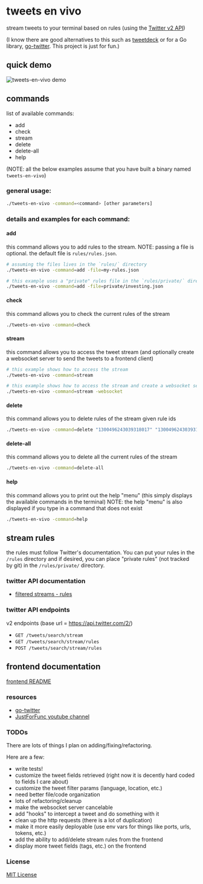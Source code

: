 # tweets en vivo

stream tweets to your terminal based on rules (using the [Twitter v2 API](https://developer.twitter.com/en/docs/twitter-api/early-access))

(I know there are good alternatives to this such as [tweetdeck]([https://tweetdeck.twitter.com/]) or for a 
Go library, [go-twitter](https://github.com/dghubble/go-twitter/). This project is just for fun.)


## quick demo
![tweets-en-vivo demo](demo.gif)


## commands
list of available commands:
- add
- check
- stream
- delete <list of rule ids>
- delete-all
- help

(NOTE: all the below examples assume that you have built a binary named `tweets-en-vivo`)

### general usage:
```bash
./tweets-en-vivo -command=<command> [other parameters]
```

### details and examples for each command:

#### add
this command allows you to add rules to the stream.  NOTE: passing a file is optional. the default file is `rules/rules.json`.
```bash
# assuming the files lives in the `rules/` directory
./tweets-en-vivo -command=add -file=my-rules.json
```

```bash
# this example uses a "private" rules file in the `rules/private/` directory
./tweets-en-vivo -command=add -file=private/investing.json
```

#### check
this command allows you to check the current rules of the stream
```bash
./tweets-en-vivo -command=check
```

#### stream
this command allows you to access the tweet stream
(and optionally create a websocket server to send the tweets to a frontend client)
```bash
# this example shows how to access the stream
./tweets-en-vivo -command=stream
```

```bash
# this example shows how to access the stream and create a websocket server  
./tweets-en-vivo -command=stream -websocket
```

#### delete
this command allows you to delete rules of the stream given rule ids
```bash
./tweets-en-vivo -command=delete "1300496243039318017" "13004962430393180234"
```

#### delete-all
this command allows you to delete all the current rules of the stream
```bash
./tweets-en-vivo -command=delete-all
```

#### help
this command allows you to print out the help "menu" (this simply displays the available commands in the terminal)
NOTE: the help "menu" is also displayed if you type in a command that does not exist
```bash
./tweets-en-vivo -command=help
```


## stream rules
the rules must follow Twitter's documentation. You can put your rules in the `/rules` directory and if desired,
you can place "private rules" (not tracked by git) in the `/rules/private/` directory.


### twitter API documentation
- [filtered streams - rules](https://developer.twitter.com/en/docs/twitter-api/tweets/filtered-stream/integrate/build-a-rule)


### twitter API endpoints
v2 endpoints (base url = https://api.twitter.com/2/)
- `GET /tweets/search/stream`
- `GET /tweets/search/stream/rules`
- `POST /tweets/search/stream/rules`


## frontend documentation
[frontend README](./frontend/README.md)


### resources
- [go-twitter](https://github.com/dghubble/go-twitter)
- [JustForFunc youtube channel](https://www.youtube.com/c/JustForFunc/videos)

### TODOs
There are lots of things I plan on adding/fixing/refactoring.

Here are a few:
- write tests!
- customize the tweet fields retrieved (right now it is decently hard coded to fields I care about)
- customize the tweet filter params (language, location, etc.)
- need better file/code organization
- lots of refactoring/cleanup
- make the websocket server cancelable
- add "hooks" to intercept a tweet and do something with it
- clean up the http requests (there is a lot of duplication)
- make it more easily deployable (use env vars for things like ports, urls, tokens, etc.)
- add the ability to add/delete stream rules from the frontend
- display more tweet fields (tags, etc.) on the frontend

### License

[MIT License](LICENSE)
